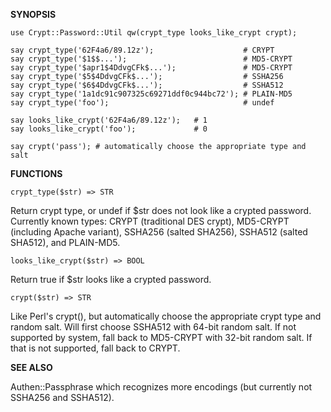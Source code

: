**SYNOPSIS**

    use Crypt::Password::Util qw(crypt_type looks_like_crypt crypt);

    say crypt_type('62F4a6/89.12z');                    # CRYPT
    say crypt_type('$1$$...');                          # MD5-CRYPT
    say crypt_type('$apr1$4DdvgCFk$...');               # MD5-CRYPT
    say crypt_type('$5$4DdvgCFk$...');                  # SSHA256
    say crypt_type('$6$4DdvgCFk$...');                  # SSHA512
    say crypt_type('1a1dc91c907325c69271ddf0c944bc72'); # PLAIN-MD5
    say crypt_type('foo');                              # undef

    say looks_like_crypt('62F4a6/89.12z');   # 1
    say looks_like_crypt('foo');             # 0

    say crypt('pass'); # automatically choose the appropriate type and salt

**FUNCTIONS**

    crypt_type($str) => STR
Return crypt type, or undef if $str does not look like a crypted password.  Currently known types: CRYPT (traditional DES crypt), MD5-CRYPT (including Apache variant), SSHA256 (salted SHA256), SSHA512 (salted SHA512), and PLAIN-MD5.

    looks_like_crypt($str) => BOOL
Return true if $str looks like a crypted password.


    crypt($str) => STR
Like Perl's crypt(), but automatically choose the appropriate crypt type and random salt. Will first choose SSHA512 with 64-bit random salt. If not supported by system, fall back to MD5-CRYPT with 32-bit random salt. If that is not supported, fall back to CRYPT.

**SEE ALSO**

Authen::Passphrase which recognizes more encodings (but currently not SSHA256 and SSHA512).

